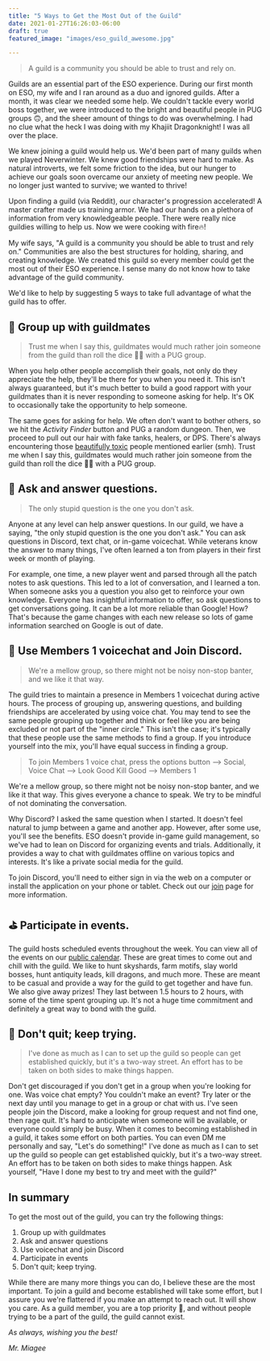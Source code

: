 ```yaml
---
title: "5 Ways to Get the Most Out of the Guild"
date: 2021-01-27T16:26:03-06:00
draft: true
featured_image: "images/eso_guild_awesome.jpg"

---
```

> A guild is a community you should be able to trust and rely on.

Guilds are an essential part of the ESO experience. During our first month on ESO, my wife and I ran around as a duo and ignored guilds. After a month, it was clear we needed some help. We couldn't tackle every world boss together, we were introduced to the bright and beautiful people in PUG groups 🙃, and the sheer amount of things to do was overwhelming. I had no clue what the heck I was doing with my Khajiit Dragonknight! I was all over the place.

We knew joining a guild would help us. We'd been part of many guilds when we played Neverwinter. We knew good friendships were hard to make. As natural introverts, we felt some friction to the idea, but our hunger to achieve our goals soon overcame our anxiety of meeting new people. We no longer just wanted to survive; we wanted to thrive!

Upon finding a guild (via Reddit), our character's progression accelerated! A master crafter made us training armor. We had our hands on a plethora of information from very knowledgeable people. There were really nice guildies willing to help us. Now we were cooking with fire🔥!

My wife says, "A guild is a community you should be able to trust and rely on." Communities are also the best structures for holding, sharing, and creating knowledge. We created this guild so every member could get the most out of their ESO experience. I sense many do not know how to take advantage of the guild community.

We'd like to help by suggesting 5 ways to take full advantage of what the guild has to offer.

## 🤝 Group up with guildmates

> Trust me when I say this, guildmates would much rather join someone from the guild than roll the dice 🎲🎲 with a PUG group.

When you help other people accomplish their goals, not only do they appreciate the help, they'll be there for you when you need it. This isn't always guaranteed, but it's much better to build a good rapport with your guildmates than it is never responding to someone asking for help. It's OK to occasionally take the opportunity to help someone.

The same goes for asking for help. We often don't want to bother others, so we hit the _Activity Finder_ button and PUG a random dungeon. Then, we proceed to pull out our hair with fake tanks, healers, or DPS. There's always encountering those [beautifully toxic](https://www.reddit.com/r/elderscrollsonline/comments/cs0bet/toxic_people_in_dungeons/) people mentioned earlier (smh). Trust me when I say this, guildmates would much rather join someone from the guild than roll the dice 🎲🎲 with a PUG group.

## 🙋 Ask and answer questions.

> The only stupid question is the one you don't ask.
>
Anyone at any level can help answer questions. In our guild, we have a saying, "the only stupid question is the one you don't ask." You can ask questions in Discord, text chat, or in-game voicechat. While veterans know the answer to many things, I've often learned a ton from players in their first week or month of playing.

For example, one time, a new player went and parsed through all the patch notes to ask questions. This led to a lot of conversation, and I learned a ton. When someone asks you a question you also get to reinforce your own knowledge. Everyone has insightful information to offer, so ask questions to get conversations going. It can be a lot more reliable than Google! How? That's because the game changes with each new release so lots of game information searched on Google is out of date.

## 🎤 Use Members 1 voicechat and Join Discord.

> We're a mellow group, so there might not be noisy non-stop banter, and we like it that way.

The guild tries to maintain a presence in Members 1 voicechat during active hours. The process of grouping up, answering questions, and building friendships are accelerated by using voice chat. You may tend to see the same people grouping up together and think or feel like you are being excluded or not part of the "inner circle." This isn't the case; it's typically that these people use the same methods to find a group. If you introduce yourself into the mix, you'll have equal success in finding a group.

> To join Members 1 voice chat, press the options button --> Social, Voice Chat --> Look Good Kill Good --> Members 1

We're a mellow group, so there might not be noisy non-stop banter, and we like it that way. This gives everyone a chance to speak. We try to be mindful of not dominating the conversation.

Why Discord? I asked the same question when I started. It doesn't feel natural to jump between a game and another app. However, after some use, you'll see the benefits. ESO doesn't provide in-game guild management, so we've had to lean on Discord for organizing events and trials. Additionally, it provides a way to chat with guildmates offline on various topics and interests. It's like a private social media for the guild.

To join Discord, you'll need to either sign in via the web on a computer or install the application on your phone or tablet. Check out our [join](/join) page for more information.

## ⛳ Participate in events.
The guild hosts scheduled events throughout the week. You can view all of the events on our [public calendar](/calendar). These are great times to come out and chill with the guild. We like to hunt skyshards, farm motifs, slay world bosses, hunt antiquity leads, kill dragons, and much more. These are meant to be casual and provide a way for the guild to get together and have fun. We also give away prizes! They last between 1.5 hours to 2 hours, with some of the time spent grouping up. It's not a huge time commitment and definitely a great way to bond with the guild.

## 💪 Don't quit; keep trying.

> I've done as much as I can to set up the guild so people can get established quickly, but it's a two-way street. An effort has to be taken on both sides to make things happen.

Don't get discouraged if you don't get in a group when you're looking for one. Was voice chat empty? You couldn't make an event? Try later or the next day until you manage to get in a group or chat with us. I've seen people join the Discord, make a looking for group request and not find one, then rage quit. It's hard to anticipate when someone will be available, or everyone could simply be busy. When it comes to becoming established in a guild, it takes some effort on both parties. You can even DM me personally and say, "Let's do something!" I've done as much as I can to set up the guild so people can get established quickly, but it's a two-way street. An effort has to be taken on both sides to make things happen. Ask yourself, "Have I done my best to try and meet with the guild?"

## In summary

To get the most out of the guild, you can try the following things:
1. Group up with guildmates
2. Ask and answer questions
3. Use voicechat and join Discord
4. Participate in events
5. Don't quit; keep trying.

While there are many more things you can do, I believe these are the most important. To join a guild and become established will take some effort, but I assure you we're flattered if you make an attempt to reach out. It will show you care. As a guild member, you are a top priority 🥇, and without people trying to be a part of the guild, the guild cannot exist.

_As always, wishing you the best!_


_Mr. Miagee_
